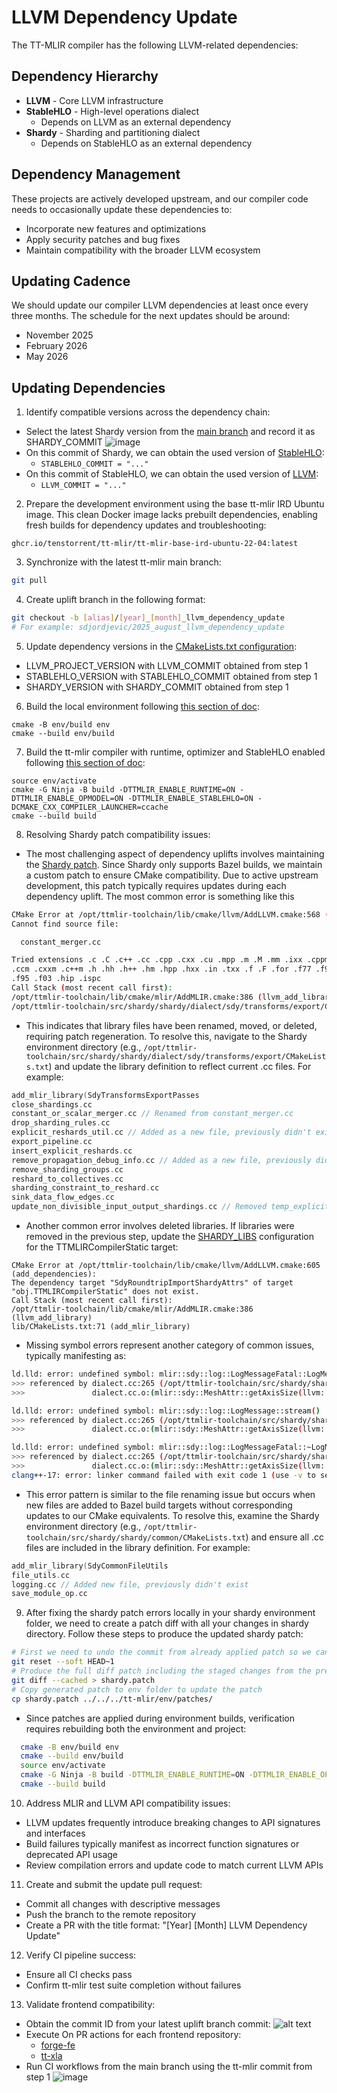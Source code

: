 # LLVM Dependency Update

The TT-MLIR compiler has the following LLVM-related dependencies:

## Dependency Hierarchy

- **LLVM** - Core LLVM infrastructure
- **StableHLO** - High-level operations dialect
  - Depends on LLVM as an external dependency
- **Shardy** - Sharding and partitioning dialect
  - Depends on StableHLO as an external dependency

## Dependency Management

These projects are actively developed upstream, and our compiler code needs to occasionally update these dependencies to:

- Incorporate new features and optimizations
- Apply security patches and bug fixes
- Maintain compatibility with the broader LLVM ecosystem

## Updating Cadence

We should update our compiler LLVM dependencies at least once every three months. The schedule for the next updates should be around:
- November 2025
- February 2026
- May 2026

## Updating Dependencies

1. Identify compatible versions across the dependency chain:
  - Select the latest Shardy version from the [main branch](https://github.com/openxla/shardy/commits/main/) and record it as SHARDY_COMMIT
  ![image](images/shardy_commit.png)
  - On this commit of Shardy, we can obtain the used version of [StableHLO](https://github.com/openxla/shardy/blob/main/third_party/stablehlo/workspace.bzl):
    - `STABLEHLO_COMMIT = "..."`
  - On this commit of StableHLO, we can obtain the used version of [LLVM](https://github.com/openxla/stablehlo/blob/99b0925e064b24c3623bf6fdb20de70732ffe81e/WORKSPACE.bazel):
    - `LLVM_COMMIT = "..."`

2. Prepare the development environment using the base tt-mlir IRD Ubuntu image. This clean Docker image lacks prebuilt dependencies, enabling fresh builds for dependency updates and troubleshooting:
```
ghcr.io/tenstorrent/tt-mlir/tt-mlir-base-ird-ubuntu-22-04:latest
```

3. Synchronize with the latest tt-mlir main branch:
```bash
git pull
```

4. Create uplift branch in the following format:
  ```bash
  git checkout -b [alias]/[year]_[month]_llvm_dependency_update
  # For example: sdjordjevic/2025_august_llvm_dependency_update
  ```

5. Update dependency versions in the [CMakeLists.txt configuration](https://github.com/tenstorrent/tt-mlir/blob/main/env/CMakeLists.txt):
  - LLVM_PROJECT_VERSION with LLVM_COMMIT obtained from step 1
  - STABLEHLO_VERSION with STABLEHLO_COMMIT obtained from step 1
  - SHARDY_VERSION with SHARDY_COMMIT obtained from step 1

6. Build the local environment following [this section of doc](getting-started.md#setting-up-the-environment-manually):
  ```
  cmake -B env/build env
  cmake --build env/build
  ```

7. Build the tt-mlir compiler with runtime, optimizer and StableHLO enabled following [this section of doc](getting-started.md#building-the-tt-mlir-project):
```
source env/activate
cmake -G Ninja -B build -DTTMLIR_ENABLE_RUNTIME=ON -DTTMLIR_ENABLE_OPMODEL=ON -DTTMLIR_ENABLE_STABLEHLO=ON -DCMAKE_CXX_COMPILER_LAUNCHER=ccache
cmake --build build
```

8. Resolving Shardy patch compatibility issues:
  - The most challenging aspect of dependency uplifts involves maintaining the [Shardy patch](https://github.com/tenstorrent/tt-mlir/blob/main/env/patches/shardy.patch). Since Shardy only supports Bazel builds, we maintain a custom patch to ensure CMake compatibility. Due to active upstream development, this patch typically requires updates during each dependency uplift. The most common error is something like this
  ```bash
  CMake Error at /opt/ttmlir-toolchain/lib/cmake/llvm/AddLLVM.cmake:568 (add_library):
  Cannot find source file:

    constant_merger.cc

  Tried extensions .c .C .c++ .cc .cpp .cxx .cu .mpp .m .M .mm .ixx .cppm
  .ccm .cxxm .c++m .h .hh .h++ .hm .hpp .hxx .in .txx .f .F .for .f77 .f90
  .f95 .f03 .hip .ispc
Call Stack (most recent call first):
  /opt/ttmlir-toolchain/lib/cmake/mlir/AddMLIR.cmake:386 (llvm_add_library)
  /opt/ttmlir-toolchain/src/shardy/shardy/dialect/sdy/transforms/export/CMakeLists.txt:35 (add_mlir_library)
  ```
  - This indicates that library files have been renamed, moved, or deleted, requiring patch regeneration. To resolve this, navigate to the Shardy environment directory (e.g., `/opt/ttmlir-toolchain/src/shardy/shardy/dialect/sdy/transforms/export/CMakeLists.txt`) and update the library definition to reflect current .cc files. For example:
  ```cpp
  add_mlir_library(SdyTransformsExportPasses
  close_shardings.cc
  constant_or_scalar_merger.cc // Renamed from constant_merger.cc
  drop_sharding_rules.cc
  explicit_reshards_util.cc // Added as a new file, previously didn't exist
  export_pipeline.cc
  insert_explicit_reshards.cc
  remove_propagation_debug_info.cc // Added as a new file, previously didn't exist
  remove_sharding_groups.cc
  reshard_to_collectives.cc
  sharding_constraint_to_reshard.cc
  sink_data_flow_edges.cc
  update_non_divisible_input_output_shardings.cc // Removed temp_explicit_reshards_for_optimizations.cc as it doesn't exist anymore
  ```
  - Another common error involves deleted libraries. If libraries were removed in the previous step, update the [SHARDY_LIBS](https://github.com/tenstorrent/tt-mlir/blob/main/lib/CMakeLists.txt) configuration for the TTMLIRCompilerStatic target:
  ```
  CMake Error at /opt/ttmlir-toolchain/lib/cmake/llvm/AddLLVM.cmake:605 (add_dependencies):
  The dependency target "SdyRoundtripImportShardyAttrs" of target
  "obj.TTMLIRCompilerStatic" does not exist.
Call Stack (most recent call first):
  /opt/ttmlir-toolchain/lib/cmake/mlir/AddMLIR.cmake:386 (llvm_add_library)
  lib/CMakeLists.txt:71 (add_mlir_library)
  ```
  - Missing symbol errors represent another category of common issues, typically manifesting as:
  ```bash
  ld.lld: error: undefined symbol: mlir::sdy::log::LogMessageFatal::LogMessageFatal(mlir::sdy::log::LogMessageData)
>>> referenced by dialect.cc:265 (/opt/ttmlir-toolchain/src/shardy/shardy/dialect/sdy/ir/dialect.cc:265)
>>>               dialect.cc.o:(mlir::sdy::MeshAttr::getAxisSize(llvm::StringRef) const) in archive lib/libSdyDialect.a

ld.lld: error: undefined symbol: mlir::sdy::log::LogMessage::stream()
>>> referenced by dialect.cc:265 (/opt/ttmlir-toolchain/src/shardy/shardy/dialect/sdy/ir/dialect.cc:265)
>>>               dialect.cc.o:(mlir::sdy::MeshAttr::getAxisSize(llvm::StringRef) const) in archive lib/libSdyDialect.a

ld.lld: error: undefined symbol: mlir::sdy::log::LogMessageFatal::~LogMessageFatal()
>>> referenced by dialect.cc:265 (/opt/ttmlir-toolchain/src/shardy/shardy/dialect/sdy/ir/dialect.cc:265)
>>>               dialect.cc.o:(mlir::sdy::MeshAttr::getAxisSize(llvm::StringRef) const) in archive lib/libSdyDialect.a
clang++-17: error: linker command failed with exit code 1 (use -v to see invocation)
  ```
  - This error pattern is similar to the file renaming issue but occurs when new files are added to Bazel build targets without corresponding updates to our CMake equivalents. To resolve this, examine the Shardy environment directory (e.g., `/opt/ttmlir-toolchain/src/shardy/shardy/common/CMakeLists.txt`) and ensure all .cc files are included in the library definition. For example:
  ```cpp
  add_mlir_library(SdyCommonFileUtils
  file_utils.cc
  logging.cc // Added new file, previously didn't exist
  save_module_op.cc
  ```

9. After fixing the shardy patch errors locally in your shardy environment folder, we need to create a patch diff with all your changes in shardy directory. Follow these steps to produce the updated shardy patch:
```bash
# First we need to undo the commit from already applied patch so we can get the diffs
git reset --soft HEAD~1
# Produce the full diff patch including the staged changes from the previous patch (--cached)
git diff --cached > shardy.patch
# Copy generated patch to env folder to update the patch
cp shardy.patch ../../../tt-mlir/env/patches/
```
  - Since patches are applied during environment builds, verification requires rebuilding both the environment and project:
```bash
  cmake -B env/build env
  cmake --build env/build
  source env/activate
  cmake -G Ninja -B build -DTTMLIR_ENABLE_RUNTIME=ON -DTTMLIR_ENABLE_OPMODEL=ON -DTTMLIR_ENABLE_STABLEHLO=ON -DCMAKE_CXX_COMPILER_LAUNCHER=ccache
  cmake --build build
```
10. Address MLIR and LLVM API compatibility issues:
   - LLVM updates frequently introduce breaking changes to API signatures and interfaces
   - Build failures typically manifest as incorrect function signatures or deprecated API usage
   - Review compilation errors and update code to match current LLVM APIs

11. Create and submit the update pull request:
   - Commit all changes with descriptive messages
   - Push the branch to the remote repository
   - Create a PR with the title format: "[Year] [Month] LLVM Dependency Update"

12. Verify CI pipeline success:
   - Ensure all CI checks pass
   - Confirm tt-mlir test suite completion without failures

13. Validate frontend compatibility:
   - Obtain the commit ID from your latest uplift branch commit:
   ![alt text](images/copy_commit.png)
   - Execute On PR actions for each frontend repository:
     - [forge-fe](https://github.com/tenstorrent/tt-forge-fe/actions/workflows/on-pr.yml)
     - [tt-xla](https://github.com/tenstorrent/tt-xla/actions/workflows/on-pr.yml)
   - Run CI workflows from the main branch using the tt-mlir commit from step 1
  ![image](images/run_workflow.png)
